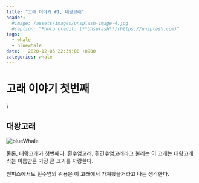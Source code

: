 ```yaml
---
title: "고래 이야기 #1, 대왕고래"
header:
  #image: /assets/images/unsplash-image-4.jpg
  #caption: "Photo credit: [**Unsplash**](https://unsplash.com)"
tags: 
  - whale
  - bluewhale
date:   2020-12-05 22:39:00 +0900
categories: whale
---
```


# 고래 이야기 첫번째

\\<!-- [![blueWhale](https://user-images.githubusercontent.com/13774828/101245484-94e6d800-3750-11eb-8ab4-5a945a5d2596.jpeg)](https:/www.naver.com) -->

## 대왕고래
![blueWhale](https://user-images.githubusercontent.com/13774828/101245484-94e6d800-3750-11eb-8ab4-5a945a5d2596.jpeg)

물론, 대왕고래가 첫번째다.
흰수염고래, 흰긴수염고래라고 불리는 이 고래는 
대왕고래라는 이름만큼 가장 큰 크기를 자랑한다.

원피스에서도 흰수염의 위용은 이 고래에서 가져왔을거라고 나는 생각한다.

